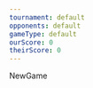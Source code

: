```yaml
---
tournament: default
opponents: default
gameType: default
ourScore: 0
theirScore: 0
---
```


NewGame







